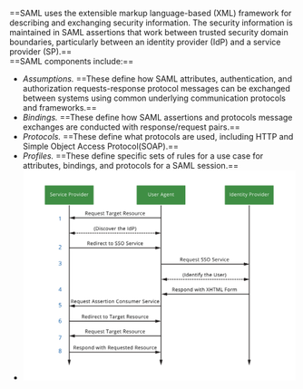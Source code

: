 ==SAML uses the extensible markup language-based (XML) framework for describing and exchanging security information. The security information is maintained in SAML assertions that work between trusted security domain boundaries, particularly between an identity provider (IdP) and a service provider (SP).==  
==SAML components include:==

- _Assumptions._ ==These define how SAML attributes, authentication, and authorization requests-response protocol messages can be exchanged between systems using common underlying communication protocols and frameworks.==
- _Bindings._ ==These define how SAML assertions and protocols message exchanges are conducted with response/request pairs.==
- _Protocols._ ==These define what protocols are used, including HTTP and Simple Object Access Protocol(SOAP).==
- _Profiles._ ==These define specific sets of rules for a use case for attributes, bindings, and protocols for a SAML session.==
- ![Exported image](Exported%20image%2020250315115818-0%201.png)